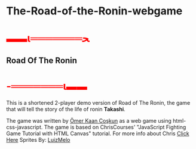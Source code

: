 # The-Road-of-the-Ronin-webgame

# <span style="color:red">▬▬ι═══════ﺤ</span>

## Road Of The Ronin

# <span style="color:red">-═══════ι▬▬</span>

This is a shortened 2-player demo version of Road of The Ronin, the game that will tell the story of the life of ronin **Takashi**.

The game was written by [Ömer Kaan Coşkun](http://omerkaancoskun.com/info/) as a web game using html-css-javascript.
The game is based on ChrisCourses' "JavaScript Fighting Game Tutorial with HTML Canvas" tutorial. For more info about Chris [Click Here](https://chriscourses.com/)
Sprites By: [LuizMelo](https://luizmelo.itch.io/)
 
